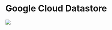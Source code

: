 # Google Cloud Datastore  
 
<img src=https://raw.githubusercontent.com/RubensZimbres/Repo-2019/master/Google-Cloud-Datastore/datastore.png>
